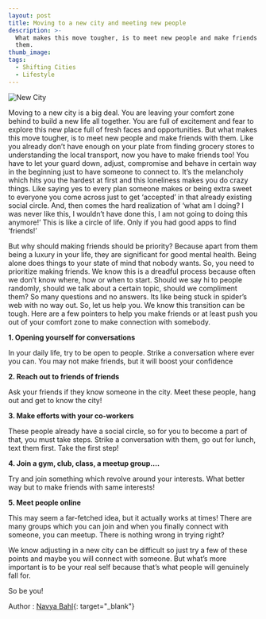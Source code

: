 ```yaml
---
layout: post
title: Moving to a new city and meeting new people
description: >-
  What makes this move tougher, is to meet new people and make friends with
  them.
thumb_image:
tags:
  - Shifting Cities
  - Lifestyle
---
```


![New City](https://cdn.zivost.com/pleb/blog-images/movin-to-new-city-main.jpg)

Moving to a new city is a big deal. You are leaving your comfort zone behind to build a new life all together. You are full of excitement and fear to explore this new place full of fresh faces and opportunities. But what makes this move tougher, is to meet new people and make friends with them. Like you already don’t have enough on your plate from finding grocery stores to understanding the local transport, now you have to make friends too\! You have to let your guard down, adjust, compromise and behave in certain way in the beginning just to have someone to connect to. It’s the melancholy which hits you the hardest at first and this loneliness makes you do crazy things. Like saying yes to every plan someone makes or being extra sweet to everyone you come across just to get ‘accepted’ in that already existing social circle. And, then comes the hard realization of ‘what am I doing? I was never like this, I wouldn’t have done this, I am not going to doing this anymore\!’ This is like a circle of life. Only if you had good apps to find ‘friends\!’

But why should making friends should be priority? Because apart from them being a luxury in your life, they are significant for good mental health. Being alone does things to your state of mind that nobody wants. So, you need to prioritize making friends. We know this is a dreadful process because often we don’t know where, how or when to start. Should we say hi to people randomly, should we talk about a certain topic, should we compliment them? So many questions and no answers. Its like being stuck in spider’s web with no way out. So, let us help you. We know this transition can be tough. Here are a few pointers to help you make friends or at least push you out of your comfort zone to make connection with somebody.

**1\. Opening yourself for conversations&nbsp;**

In your daily life, try to be open to people. Strike a conversation where ever you can. You may not make friends, but it will boost your confidence

**2\. Reach out to friends of friends&nbsp;**

Ask your friends if they know someone in the city. Meet these people, hang out and get to know the city\!

**3\. Make efforts with your co-workers**

These people already have a social circle, so for you to become a part of that, you must take steps. Strike a conversation with them, go out for lunch, text them first. Take the first step\!

**4\. Join a gym, club, class, a meetup group….**

Try and join something which revolve around your interests. What better way but to make friends with same interests\!

**5\. Meet people online&nbsp;**

This may seem a far-fetched idea, but it actually works at times\! There are many groups which you can join and when you finally connect with someone, you can meetup. There is nothing wrong in trying right?

We know adjusting in a new city can be difficult so just try a few of these points and maybe you will connect with someone. But what’s more important is to be your real self because that’s what people will genuinely fall for.

So be you\!

Author : [Navya Bahl](https://www.facebook.com/nvnavya){: target="_blank"}